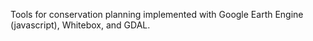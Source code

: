 Tools for conservation planning implemented with Google Earth Engine (javascript),  Whitebox, and GDAL.   

